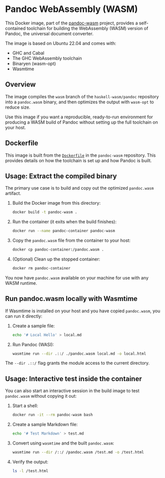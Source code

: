 # Pandoc WebAssembly (WASM)

This Docker image, part of the [pandoc-wasm](https://github.com/shenlu89/pandoc-wasm) project, provides a self-contained toolchain for building the WebAssembly (WASM) version of Pandoc, the universal document converter.

The image is based on Ubuntu 22.04 and comes with:
- GHC and Cabal
- The GHC WebAssembly toolchain
- Binaryen (wasm-opt)
- Wasmtime

## Overview

The image compiles the `wasm` branch of the `haskell-wasm/pandoc` repository into a `pandoc.wasm` binary, and then optimizes the output with `wasm-opt` to reduce size.

Use this image if you want a reproducible, ready-to-run environment for producing a WASM build of Pandoc without setting up the full toolchain on your host.

## Dockerfile

This image is built from the [`Dockerfile`](https://github.com/shenlu89/pandoc-wasm/blob/main/docker/Dockerfile) in the `pandoc-wasm` repository. This provides details on how the toolchain is set up and how Pandoc is built.

## Usage: Extract the compiled binary

The primary use case is to build and copy out the optimized `pandoc.wasm` artifact.

1. Build the Docker image from this directory:
   ```bash
   docker build -t pandoc-wasm .
   ```

2. Run the container (it exits when the build finishes):
   ```bash
   docker run --name pandoc-container pandoc-wasm
   ```

3. Copy the `pandoc.wasm` file from the container to your host:
   ```bash
   docker cp pandoc-container:/pandoc.wasm .
   ```

4. (Optional) Clean up the stopped container:
    ```bash
    docker rm pandoc-container
    ```

You now have `pandoc.wasm` available on your machine for use with any WASM runtime.

## Run pandoc.wasm locally with Wasmtime

If Wasmtime is installed on your host and you have copied `pandoc.wasm`, you can run it directly:

1. Create a sample file:
   ```bash
   echo '# Local Hello' > local.md
   ```

2. Run Pandoc (WASI):
   ```bash
   wasmtime run --dir .::/ ./pandoc.wasm local.md -o local.html
   ```

The `--dir .::/` flag grants the module access to the current directory.

## Usage: Interactive test inside the container

You can also start an interactive session in the build image to test `pandoc.wasm` without copying it out:

1. Start a shell:
   ```bash
   docker run -it --rm pandoc-wasm bash
   ```

2. Create a sample Markdown file:
   ```bash
   echo '# Test Markdown' > test.md
   ```

3. Convert using `wasmtime` and the built `pandoc.wasm`:
   ```bash
   wasmtime run --dir /::/ /pandoc.wasm /test.md -o /test.html
   ```

4. Verify the output:
   ```bash
   ls -l /test.html
   ```